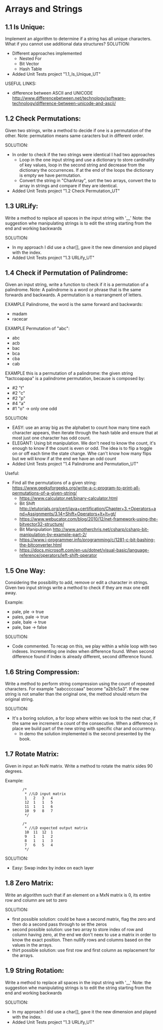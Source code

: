 # Arrays and Strings 

## 1.1 Is Unique: 
Implement an algorithm to determine if a string has all unique characters. What if you cannot use additional data structures? 
SOLUTION:
- Different approaches implemented
  - Nested For
  - Bit Vector
  - Hash Table
- Added Unit Tests project "1.1_Is_Unique_UT"

USEFUL LINKS:
- difference between ASCII and UNICODE http://www.differencebetween.net/technology/software-technology/difference-between-unicode-and-ascii/

## 1.2 Check Permutations: 
Given two strings, write a method to decide if one is a permutation of the other.
Note: permutation means same caracters but in different order.

SOLUTION:
- In order to check if the two strings were identical I had two approaches
  - Loop in the one input string and use a dictionary to store cardinality of key values, loop in the second string and decrease from the dictionary the occurrences. If at the end of the loops the dictionary is empty we have permutation.
  - Convert the string in "CharArray", sort the two arrays, convert the to array in strings and compare if they are identical.
- Added Unit Tests project "1.2 Check Permutation_UT"

## 1.3 URLify:
Write a method to replace all spaces in the input string with '__'
Note: the suggestion whe manipulating strings is to edit the string starting from the end and working backwards

SOLUTION:
- In my approach I did use a char[], gave it the new dimension and played with the index.
- Added Unit Tests project "1.3 URLify_UT"

## 1.4 Check if Permutation of Palindrome:
Given an input string, write a function to check if it is a permutation of a palindrome.
Note: A palindrome is a word or phrase that is the same forwards and backwards. A permutation is a rearrangment of letters.

EXAMPLE Palindrome, the word is the same forward and backwards:
- madam
- racecar

EXAMPLE Permutation of "abc":
- abc
- acb
- bac
- bca
- cba
- cab

EXAMPLE this is a permutation of a palindrome:
the given string "tactcoapapa" is a palindrome permutation, because is composed by:
- #2 "t"
- #2 "c"
- #2 "p"
- #4 "a"
- #1 "o" -> only one odd

SOLUTION:
- EASY: use an array big as the alphabet to count how many time each character appears, then iterate through the hash table and ensure that at most just one character has odd count.
- ELEGANT: Using bit manipulation. We don't need to know the count, it's enough to know if the count is even or odd. 
The idea is to flip a toggle on or off each time the state change. Whe can't know how many flips but we will know if at the end we have an odd count
- Added Unit Tests project "1.4 Palindrome and Permutation_UT"

Useful:
- Find all the permutations of a given string: https://www.geeksforgeeks.org/write-a-c-program-to-print-all-permutations-of-a-given-string/
  - https://www.calculator.net/binary-calculator.html
  - Bit Shift http://etutorials.org/cert/java+certification/Chapter+3.+Operators+and+Assignments/3.14+Shift+Operators+lt+lt+gt/
  - https://www.webucator.com/blog/2010/12/net-framework-using-the-bitvector32-structure/
  - Bit Manipulation http://www.anotherchris.net/csharp/csharp-bit-manipulation-by-example-part-2/
  - https://www.i-programmer.info/programming/c/1281-c-bit-bashing-the-bitconverter.html
  - https://docs.microsoft.com/en-us/dotnet/visual-basic/language-reference/operators/left-shift-operator
  
## 1.5 One Way:
Considering the possibility to add, remove or edit a character in strings. Given two input strings write a method to check if they are max one edit away.

Example: 
- pale, ple -> true
- pales, pale -> true
- pale, bale -> true
- pale, bae -> false

SOLUTION:
- Code commented. To recap on this, we play within a while loop with two indexes. Incrementing one index when difference found. When second difference found if Index is already different, second difference found. 

## 1.6 String Compression:
Write a method to perform string compression using the count of repeated characters. For example "aabcccccaaa" become "a2b1c5a3".
If the new string is not smaller than the original one, the method should return the original string.

SOLUTION:
- It's a boring solution, a for loop where within we look to the next char, if the same we increment a count of the consecutive. When a difference in place we build part of the new string with specific char and occurrency.
  - In demo the solution implemented is the second presented by the book.

## 1.7 Rotate Matrix:
Given in input an NxN matrix. Write a method to rotate the matrix sides 90 degrees.

Example:

            /* 
             * //LD input matrix
             1   2   3   4
             12  1   1   5
             11  1   1   6
             10  9   8   7
             */

            /* 
             * //LD expected output matrix
             10  11  12  1
             9   1   1   2
             8   1   1   3
             7   6   5   4
             */

SOLUTION:
- Easy: Swap index by index on each layer


## 1.8 Zero Matrix:
Write an algorithm such that if an element on a MxN matrix is 0, its entire row and column are set to zero

SOLUTION:
- first possible solution: could be have a second matrix, flag the zero and then do a second pass through to se tthe zeros
- second possible solution: use two array to store index of row and column having zero, at the end we don't neex to use a matrix in order to know the exact position. Then nullify rows and columns based on the values in the arrays.
- thirt possible solution: use first row and first column as replacement for the arrays.


## 1.9 String Rotation:
Write a method to replace all spaces in the input string with '__'
Note: the suggestion whe manipulating strings is to edit the string starting from the end and working backwards

SOLUTION:
- In my approach I did use a char[], gave it the new dimension and played with the index.
- Added Unit Tests project "1.3 URLify_UT"